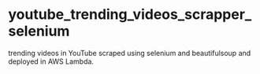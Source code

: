 # youtube_trending_videos_scrapper_selenium
trending videos in YouTube scraped using selenium and beautifulsoup and deployed in AWS Lambda.
